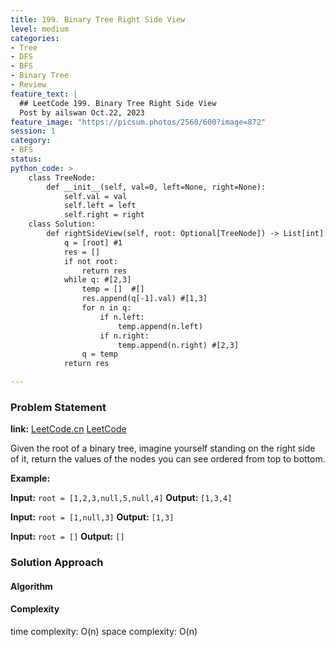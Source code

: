 ```yaml
---
title: 199. Binary Tree Right Side View
level: medium
categories:
- Tree
- DFS
- BFS
- Binary Tree
- Review
feature_text: |
  ## LeetCode 199. Binary Tree Right Side View
  Post by ailswan Oct.22, 2023
feature_image: "https://picsum.photos/2560/600?image=872"
session: 1
category:
- BFS
status: 
python_code: >
    class TreeNode:
        def __init__(self, val=0, left=None, right=None):
            self.val = val
            self.left = left
            self.right = right
    class Solution:
        def rightSideView(self, root: Optional[TreeNode]) -> List[int]:
            q = [root] #1
            res = []
            if not root:
                return res
            while q: #[2,3]
                temp = []  #[]
                res.append(q[-1].val) #[1,3]
                for n in q: 
                    if n.left:
                        temp.append(n.left)
                    if n.right:
                        temp.append(n.right) #[2,3]
                q = temp
            return res

---
```


### Problem Statement
**link:**
[LeetCode.cn](https://leetcode.cn/problems/binary-tree-right-side-view/)
[LeetCode](https://leetcode.com/problems/binary-tree-right-side-view/)
 
Given the root of a binary tree, imagine yourself standing on the right side of it, return the values of the nodes you can see ordered from top to bottom.

**Example:**

**Input:** `root = [1,2,3,null,5,null,4]`
**Output:** `[1,3,4]`
 
**Input:** `root = [1,null,3]`
**Output:** `[1,3]`

**Input:** `root = []`
**Output:** `[]`
 

### Solution Approach
 
#### Algorithm

#### Complexity
time complexity: O(n)
space complexity: O(n)


 